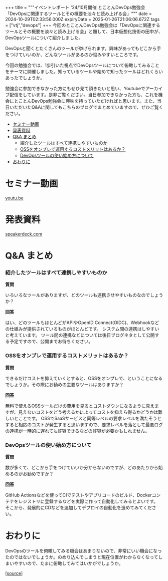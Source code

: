 +++
title = """イベントレポート '24/10月開催 とことんDevOps勉強会「DevOpsに関連するツールとその概要を淡々と読み上げる会」"""
date = 2024-10-29T02:33:56.000Z
expiryDate = 2025-01-26T21:06:06.672Z
tags = ["vtj","devops"]
+++
今回のとことんDevOps勉強会は「DevOpsに関連するツールとその概要を淡々と読み上げる会」と題して、日本仮想化技術の田中が、DevOpsツールについて紹介しました。

DevOpsと聞くとたくさんのツールが挙げられます。興味があってもどこから手をつけていいのか、どんなツールがあるのか悩みやすいところです。

今回の勉強会では、1歩引いた視点でDevOpsツールについて俯瞰してみることをテーマに開催しました。知っているツールや始めて知ったツールはどれくらいあったでしょうか。

勉強会に参加できなかった方にもぜひ見て頂きたいと思い、Youtubeでアーカイブ配信をしています。是非ご覧ください。当日参加できなかった方も、これを機会にとことんDevOps勉強会に興味を持っていただければと思います。また、当日いただいたQ&Aに関してもこちらのブログでまとめていますので、ぜひご覧ください。

*   [セミナー動画](#セミナー動画)
*   [発表資料](#発表資料)
*   [Q&A まとめ](#QA-まとめ)
    *   [紹介したツールはすべて連携しやすいものか](#紹介したツールはすべて連携しやすいものか)
    *   [OSSをオンプレで運用するコストメリットはあるか？](#OSSをオンプレで運用するコストメリットはあるか)
    *   [DevOpsツールの使い始め方について](#DevOpsツールの使い始め方について)
*   [おわりに](#おわりに)

セミナー動画
======

[youtu.be](https://youtu.be/6PrCNBArFqE)

発表資料
====

[speakerdeck.com](https://speakerdeck.com/devops_vtj/devopsniguan-lian-suruturutosonogai-yao-wodan-todu-mishang-geruhui)

Q&A まとめ
=======

### 紹介したツールはすべて連携しやすいものか

**質問**

いろいろなツールがありますが、どのツールも連携させやすいものなのでしょうか？

**回答**

はい、どのツールもほとんどがAPIやOpenID Connect(OIDC)、Webhookなどの仕組みが提供されているものがほとんどです。 システム間の連携はしやすいと考えています。 ツール間の連携などについては後日ブログネタとして公開する予定ですので、公開までお待ちください。

### OSSをオンプレで運用するコストメリットはあるか？

**質問**

できるだけコストを抑えていくとすると、OSSをオンプレで、ということになるでしょうか。その際にお勧めの主要なツールはありますか？

**回答**

無料で使えるOSSツールだけの費用を見るとコストダウンになるように見えますが、見えないコストをどう考えるかによってコストを抑えら得るかどうかは難しいとことです。 OSSでSaaSサービスと同等レベルの要求レベルを満たそうとすると相応のコストが発生すると思いますので、要求レベルを落として最悪ログの連携が一時的に遅れても許容できるなどの許容が必要かもしれません。

### DevOpsツールの使い始め方について

**質問**

数が多くて、どこから手をつけていいか分からないのですが、どのあたりから始めるのがお勧めですか？

**回答**

GitHub Actionsなどを使ってCIでテストやアプリコードのビルド、Dockerコンテナをレジストリに登録するなどを実際に作って自動化してみるとよいです。 そこから、発展的にCDなどを追加してデプロイの自動化を進めてみてください。

おわりに
====

DevOpsのツールを俯瞰してみる機会はあまりないので、非常にいい機会になったのではないでしょうか。のめり込んでしまうと現在位置がわからなくなってしまいやすいので、たまに俯瞰してみてはいかがでしょうか。

[[source]](https://devops-blog.virtualtech.jp/entry/20241029/1730169236)
